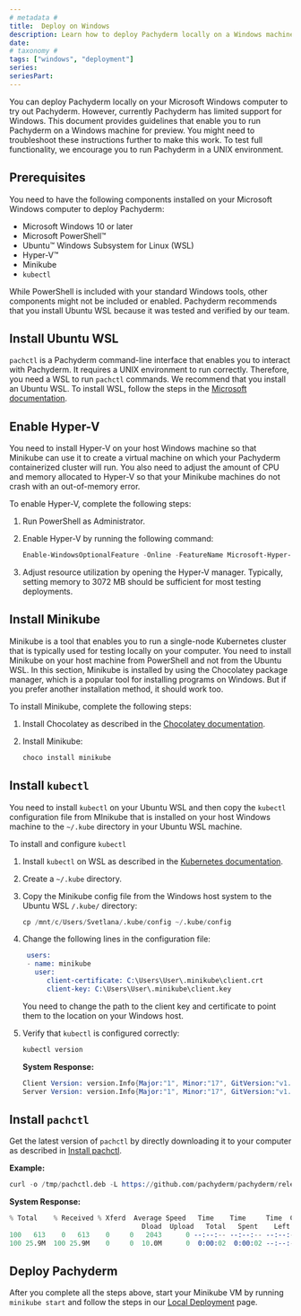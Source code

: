 ```yaml
---
# metadata # 
title:  Deploy on Windows
description: Learn how to deploy Pachyderm locally on a Windows machine.
date: 
# taxonomy #
tags: ["windows", "deployment"]
series:
seriesPart:
---
```


You can deploy Pachyderm locally on your Microsoft Windows computer to
try out Pachyderm. However, currently Pachyderm has limited support for
Windows. This document provides guidelines that enable you to run Pachyderm
on a Windows machine for preview. You might need to troubleshoot these
instructions further to make this work. To test full functionality, we
encourage you to run Pachyderm in a UNIX environment.

## Prerequisites

You need to have the following components installed on your Microsoft Windows
computer to deploy Pachyderm:

* Microsoft Windows 10 or later
* Microsoft PowerShell™
* Ubuntu™ Windows Subsystem for Linux (WSL)
* Hyper-V™
* Minikube
* `kubectl`

While PowerShell is included with your standard Windows tools, other components
might not be included or enabled. Pachyderm recommends that you install Ubuntu
WSL because it was tested and verified by our team.

## Install Ubuntu WSL

`pachctl` is a Pachyderm command-line interface that enables you to interact
with Pachyderm. It requires a UNIX environment to run correctly. Therefore,
you need a WSL to run `pachctl` commands. We recommend that you install an
Ubuntu WSL. To install WSL, follow the steps in the
[Microsoft documentation](https://docs.microsoft.com/en-us/windows/wsl/install).

## Enable Hyper-V

You need to install Hyper-V on your host Windows machine so that Minikube can
use it to create a virtual machine on which your Pachyderm containerized cluster
will run. You also need to adjust the amount of CPU and memory allocated to
Hyper-V so that your Minikube machines do not crash with an out-of-memory error.

To enable Hyper-V, complete the following steps:

1. Run PowerShell as Administrator.
1. Enable Hyper-V by running the following command:

   ```powershell
   Enable-WindowsOptionalFeature -Online -FeatureName Microsoft-Hyper-V -All
   ```

1. Adjust resource utilization by opening the Hyper-V manager. Typically,
setting memory to 3072 MB should be sufficient for most testing deployments.

## Install Minikube

Minikube is a tool that enables you to run a single-node Kubernetes cluster that
is typically used for testing locally on your computer.
You need to install Minikube on your host machine from PowerShell and not from
the Ubuntu WSL. In this section, Minikube is installed by using the Chocolatey
package manager, which is a popular tool for installing programs on Windows. But if
you prefer another installation method, it should work too.

To install Minikube, complete the following steps:

1. Install Chocolatey as described in the [Chocolatey documentation](https://docs.chocolatey.org/en-us/choco/setup).
1. Install Minikube:

   ```s
   choco install minikube
   ```

## Install `kubectl`

You need to install `kubectl` on your Ubuntu WSL and then copy the `kubectl`
configuration file from MInikube that is installed on your host Windows
machine to the `~/.kube` directory in your Ubuntu WSL machine.

To install and configure `kubectl`

1. Install `kubectl` on WSL as described in the
[Kubernetes documentation](https://kubernetes.io/docs/tasks/tools/).
1. Create a `~/.kube` directory.
1. Copy the Minikube config file from the Windows host system to the Ubuntu
WSL `/.kube/` directory:

   ```s
   cp /mnt/c/Users/Svetlana/.kube/config ~/.kube/config
   ```

1. Change the following lines in the configuration file:

   ```s hl_lines="3 4 5"
    users:
    - name: minikube
      user:
         client-certificate: C:\Users\User\.minikube\client.crt
         client-key: C:\Users\User\.minikube\client.key
   ```

   You need to change the path to the client key and certificate
   to point them to the location on your Windows host.

1. Verify that `kubectl` is configured correctly:

   ```s
   kubectl version
   ```

   **System Response:**

   ```s
   Client Version: version.Info{Major:"1", Minor:"17", GitVersion:"v1.17.0", GitCommit:"70132b0f130acc0bed193d9ba59dd186f0e634cf", GitTreeState:"clean", BuildDate:"2019-12-07T21:20:10Z", GoVersion:"go1.13.4", Compiler:"gc", Platform:"linux/amd64"}
   Server Version: version.Info{Major:"1", Minor:"17", GitVersion:"v1.17.0", GitCommit:"70132b0f130acc0bed193d9ba59dd186f0e634cf", GitTreeState:"clean", BuildDate:"2019-12-07T21:12:17Z", GoVersion:"go1.13.4", Compiler:"gc", Platform:"linux/amd64"}
   ```

## Install `pachctl`

Get the latest version of `pachctl` by directly downloading it to your computer
as described in [Install pachctl](../local-installation/#install-pachctl).

**Example:**

```s
curl -o /tmp/pachctl.deb -L https://github.com/pachyderm/pachyderm/releases/download/v{{< majorMinorVersion >}}/pachctl_{{< majorMinorVersion >}}_amd64.deb && sudo dpkg -i /tmp/pachctl.deb
```

**System Response:**

```s
% Total    % Received % Xferd  Average Speed   Time    Time     Time  Current
                                 Dload  Upload   Total   Spent    Left  Speed
100   613    0   613    0     0   2043      0 --:--:-- --:--:-- --:--:--  2043
100 25.9M  100 25.9M    0     0  10.0M      0  0:00:02  0:00:02 --:--:-- 13.0M
```

## Deploy Pachyderm

After you complete all the steps above, start your Minikube VM by running
`minikube start` and follow the steps in our [Local Deployment](../local-installation/) page.
